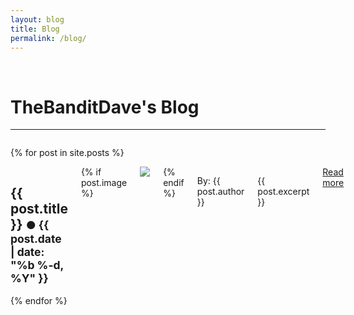 ```yaml
---
layout: blog
title: Blog
permalink: /blog/
---
```


<div class="blog">

<div class="row column text-center">
<br>
<h1>TheBanditDave's Blog</h1>
<hr>

</div>

  {% for post in site.posts %}  
    <div class="row">
      <div class="small-7 large-centered columns text-center">
        <h2> {{ post.title }} <small> &#x25cf; {{ post.date | date: "%b %-d, %Y" }}</small></h2>
        {% if post.image %}
          <img class="thumbnail" src="{{site.url}}/img/{{ post.image }}">
        {% endif %}
        <p> By: {{ post.author }} </p>
        <p>{{ post.excerpt }}</p>
        <a class="button" href="{{ post.url | prepend: site.baseurl }}">Read more</a>
        <hr>
      </div>
    </div>
  {% endfor %}  

</div>
